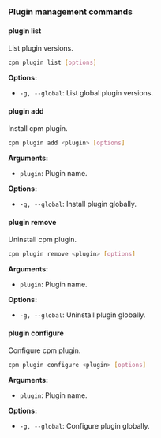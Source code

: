 ### Plugin management commands

#### plugin list

List plugin versions.

```bash
cpm plugin list [options]
```

**Options:**
- `-g, --global`: List global plugin versions.

#### plugin add

Install cpm plugin.

```bash
cpm plugin add <plugin> [options]
```

**Arguments:**
- `plugin`: Plugin name.

**Options:**
- `-g, --global`: Install plugin globally.

#### plugin remove

Uninstall cpm plugin.

```bash
cpm plugin remove <plugin> [options]
```

**Arguments:**
- `plugin`: Plugin name.

**Options:**
- `-g, --global`: Uninstall plugin globally.

#### plugin configure

Configure cpm plugin.

```bash
cpm plugin configure <plugin> [options]
```

**Arguments:**
- `plugin`: Plugin name.

**Options:**
- `-g, --global`: Configure plugin globally.